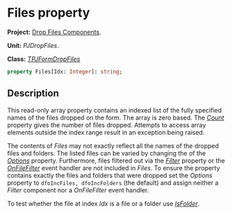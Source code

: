 # Files property #

**Project:** [Drop Files Components](../API.md).

**Unit:** _PJDropFiles_.

**Class:** _[TPJFormDropFiles](./TPJFormDropFiles.md)_

```pascal
property Files[Idx: Integer]: string;
```

## Description ##

This read-only array property contains an indexed list of the fully specified names of the files dropped on the form. The array is zero based. The _[Count](./TPJFormDropFiles-Count.md)_ property gives the number of files dropped. Attempts to access array elements outside the index range result in an exception being raised.

The contents of _Files_ may not exactly reflect all the names of the dropped files and folders. The listed files can be varied by changing the of the _[Options](./TPJFormDropFiles-Options.md)_ property. Furthermore, files filtered out via the _[Filter](./TPJFormDropFiles-Filter.md)_ property or the _[OnFileFilter](./TPJFormDropFiles-OnFileFilter.md)_ event handler are not included in _Files_. To ensure the property contains exactly the files and folders that were dropped set the _Options_ property to `dfoIncFiles, dfoIncFolders` (the default) and assign neither a _Filter_ component nor a _OnFileFilter_ event handler.

To test whether the file at index _Idx_ is a file or a folder use _[IsFolder](./TPJFormDropFiles-IsFolder.md)_.